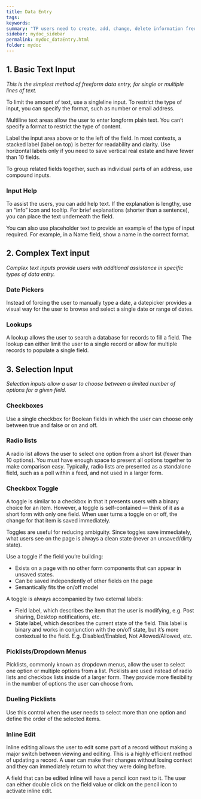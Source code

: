 ```yaml
---
title: Data Entry
tags:
keywords:
summary: "TP users need to create, add, change, delete information frequently. We use a variety of text entry and selection options to facilitate this user interaction."
sidebar: mydoc_sidebar
permalink: mydoc_dataEntry.html
folder: mydoc
---
```


## 1. Basic Text Input

_This is the simplest method of freeform data entry, for single or multiple lines of text._  

To limit the amount of text, use a single­line input. To restrict the type of input, you can specify the format, such as number or email address.

Multiline text areas allow the user to enter long­form plain text. You can’t specify a format to restrict the type of content.

Label the input area above or to the left of the field. In most contexts, a stacked label (label on top) is better for readability and clarity. Use horizontal labels only if you need to save vertical real estate and have fewer than 10 fields.

To group related fields together, such as individual parts of an address, use compound inputs.

### Input Help
To assist the users, you can add help text. If the explanation is lengthy, use an “info” icon and tooltip. For brief explanations (shorter than a sentence), you can place the text underneath the field.

You can also use placeholder text to provide an example of the type of input required. For example, in a Name field, show a name in the correct format.

## 2. Complex Text input

_Complex text inputs provide users with additional assistance in specific types of data entry._  

### Date Pickers

Instead of forcing the user to manually type a date, a datepicker provides a visual way for the user to browse and select a single date or range of dates.

### Lookups

A lookup allows the user to search a database for records to fill a field. The lookup can either limit the user to a single record or allow for multiple records to populate a single field.

## 3. Selection Input

_Selection inputs allow a user to choose between a limited number of options for a given field._  

### Checkboxes
Use a single checkbox for Boolean fields in which the user can choose only between true and false or on and off.

### Radio lists
A radio list allows the user to select one option from a short list (fewer than 10 options). You must have enough space to present all options together to make comparison easy. Typically, radio lists are presented as a standalone field, such as a poll within a feed, and not used in a larger form.

### Checkbox Toggle

A toggle is similar to a checkbox in that it presents users with a binary choice for an item. However, a toggle is self-contained — think of it as a short form with only one field. When user turns a toggle on or off, the change for that item is saved immediately.  

Toggles are useful for reducing ambiguity. Since toggles save immediately, what users see on the page is always a clean state (never an unsaved/dirty state).  

Use a toggle if the field you’re building:

- Exists on a page with no other form components that can appear in unsaved states.
- Can be saved independently of other fields on the page
- Semantically fits the on/off model  

A toggle is always accompanied by two external labels:

- Field label, which describes the item that the user is modifying, e.g. Post sharing, Desktop notifications, etc.
- State label, which describes the current state of the field. This label is binary and works in conjunction with the on/off state, but it’s more contextual to the field. E.g. Disabled/Enabled, Not Allowed/Allowed, etc.

### Picklists/Dropdown Menus

Picklists, commonly known as dropdown menus, allow the user to select one option or multiple options from a list. Picklists are used instead of radio lists and checkbox lists inside of a larger form. They provide more flexibility in the number of options the user can choose from.

### Dueling Picklists

Use this control when the user needs to select more than one option and define the order of the selected items.

### Inline Edit

Inline editing allows the user to edit some part of a record without making a major switch between viewing and editing. This is a highly efficient method of updating a record. A user can make their changes without losing context and they can immediately return to what they were doing before.

A field that can be edited inline will have a pencil icon next to it. The user can either double click on the field value or click on the pencil icon to activate inline edit.
